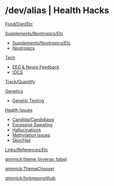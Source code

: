 # /dev/alias | Health Hacks

[Food/Diet/Etc](food-diet.md)

[Supplements/Nootropics/Etc]()

* [Supplements/Nootropics/Etc](supplements-nootropics/supplements-nootropics.md)
* [Nootropics](supplements-nootropics/nootropics.md)

[Tech]()

* [EEG &amp; Neuro Feedback](tech/eeg-neurofeedback.md)
* [tDCS](tech/tdcs.md)

[Track/Quantify](track-quantify.md)

[Genetics]()

* [Genetic Testing](genetics/genetic-testing.md)

[Health Issues]()

* [Candida/Candidiasis](health-issues/candida-candidiasis.md)
* [Excessive Sweating](health-issues/excessive-sweating.md)
* [Hallucinations](health-issues/hallucinations.md)
* [Methylation Issues](health-issues/methylation-issues.md)
* [Skin/Hair](health-issues/skin-hair.md)

[Links/References/Etc](links-references.md)

<!-- set a default theme -->
[gimmick:theme (inverse: false)](cosmo)

<!-- show a theme chooser in the menu bar -->
[gimmick:ThemeChooser](Theme)

<!-- show a fork me on github ribbon -->
[gimmick:forkmeongithub](http://github.com/alias1/devalias-healthhacks/)


<!--[Test Submenu]()

  * # SubmenuTitle1
  * [Submenu Item 1]()
  * [Submenu Item 2]()
  * [Submenu Item 3]()
  - - - -
  * [Submenu Item 4]()-->
